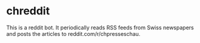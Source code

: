 # chreddit

This is a reddit bot. It periodically reads RSS feeds from Swiss newspapers and posts the articles to reddit.com/r/chpresseschau.

